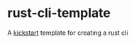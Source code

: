 # rust-cli-template
A [kickstart](https://github.com/Keats/kickstart) template for creating a rust cli
